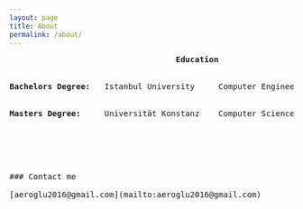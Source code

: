 ```yaml
---
layout: page
title: About
permalink: /about/
---
```


<style type="text/css">
.tg  {border-collapse:collapse;border-spacing:0;}
.tg td{font-family:Arial, sans-serif;font-size:14px;padding:10px 5px;border-style:solid;border-width:1px;overflow:hidden;word-break:normal;}
.tg th{font-family:Arial, sans-serif;font-size:14px;font-weight:normal;padding:10px 5px;border-style:solid;border-width:1px;overflow:hidden;word-break:normal;}
.tg .tg-9hbo{font-weight:bold;vertical-align:top}
.tg .tg-ufe5{background-color:#34cdf9;vertical-align:top}
.tg .tg-yw4l{vertical-align:top}
</style>

<pre>
                                   <b>Education </b>
<br>
<b>Bachelors Degree:</b>   Istanbul University     Computer Engineering    2016
<br>
<b>Masters Degree:</b>     Universität Konstanz    Computer Science        still
<br>




### Contact me

[aeroglu2016@gmail.com](mailto:aeroglu2016@gmail.com)
